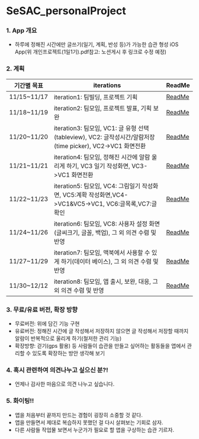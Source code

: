 # SeSAC_personalProject

### 1. App 개요
 - 하루에 정해진 시간에만 글쓰기(일기, 계획, 반성 등)가 가능한 습관 형성 iOS App(위 개인프로젝트(1일1기).pdf참고: 노션게시 후 링크로 수정 예정)

### 2. 계획

|기간별 목표|iterations|ReadMe|
|------|---|---|
|11/15~11/17|iteration1: 팀빌딩, 프로젝트 기획|[ReadMe](https://github.com/JaehoBuildiOSApp/SeSAC_personalProject/issues/1)|
|11/18~11/19|iteration2: 팀모임, 프로젝트 발표, 기획 보완|[ReadMe](https://github.com/JaehoBuildiOSApp/SeSAC_personalProject/issues/2)|
|11/20~11/20|iteration3: 팀모임, VC1: 글 유형 선택(tableview), VC2: 글작성시간/알람저장(time picker), VC2->VC1 화면전환|[ReadMe](https://github.com/JaehoBuildiOSApp/SeSAC_personalProject/issues/3)|
|11/21~11/21|iteration4: 팀모임, 정해진 시간에 알람 울리게 하기, VC3 일기 작성화면, VC3->VC1 화면전환|[ReadMe](https://github.com/JaehoBuildiOSApp/SeSAC_personalProject/issues/4)|
|11/22~11/23|iteration5: 팀모임, VC4: 그림일기 작성화면, VC5:계확 작성화면,VC4->VC1&VC5->VC1, VC6:글목록,VC7:글확인|[ReadMe](https://github.com/JaehoBuildiOSApp/SeSAC_personalProject/issues/5)|
|11/24~11/26|iteration6: 팀모임, VC8: 사용자 설정 화면(글씨크기, 글꼴, 백업), 그 외 의견 수렴 및 반영|[ReadMe](https://github.com/JaehoBuildiOSApp/SeSAC_personalProject/issues/6)|
|11/27~11/29|iteration7: 팀모임, 맥북에서 사용할 수 있게 하기(데이터 베이스), 그 외 의견 수렴 및 반영|[ReadMe](https://github.com/JaehoBuildiOSApp/SeSAC_personalProject/issues/7)|
|11/30~12/12|iteration8: 팀모임, 앱 출시, 보완, 대응, 그 외 의견 수렴 및 반영 |[ReadMe](https://github.com/JaehoBuildiOSApp/SeSAC_personalProject/issues/8)|

### 3. 무료/유료 버전, 확장 방향
- 무료버전: 위에 담긴 기능 구현
- 유료버전: 정해진 시간에 글 작성해서 저장하지 않으면 글 작성해서 저장할 때까지 알람이 반복적으로 울리게 하기(철저한 관리 기능) 
- 확장방향: 걷기(gps 활용) 등 사람들이 습관을 만들고 싶어하는 활동들을 앱에서 관리할 수 있도록 확장하는 방안 생각해 보기

### 4. 혹시 관련하여 의견나누고 싶으신 분?!
- 언제나 감사한 마음으로 의견 나누고 싶습니다.

### 5. 화이팅!!
- 앱을 처음부터 끝까지 만드는 경험이 굉장히 소중할 것 같다.
- 앱을 만들면서 제대로 복습하지 못했던 걸 다시 살펴보는 기회로 삼자.
- 다른 사람들 작업물 보면서 누군가가 필요로 할 앱을 구상하는 습관 기르자.
